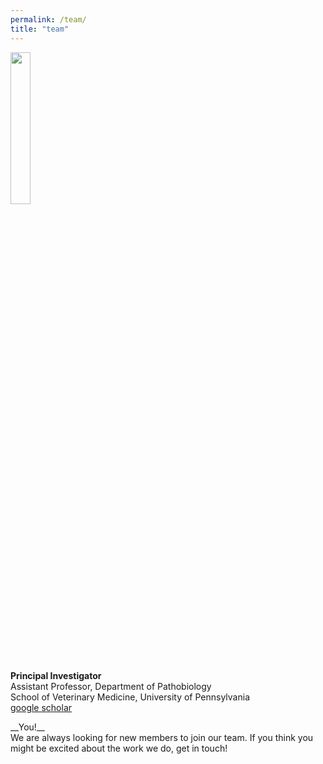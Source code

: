 ```yaml
---
permalink: /team/
title: "team"
---
```

<left>
<img src="/assets/images/Louise-Moncla-headshot.png" width="25%">
</left>
                                                                                 
__Principal Investigator__<br/>
Assistant Professor, Department of Pathobiology<br/>
School of Veterinary Medicine, University of Pennsylvania<br/>
[google scholar](https://scholar.google.com/citations?user=_myzKrwAAAAJ&hl=en)

<center>
<img src="">
</center>
__You!__<br/>
We are always looking for new members to join our team. If you think you might be excited about the work we do, get in touch! 
